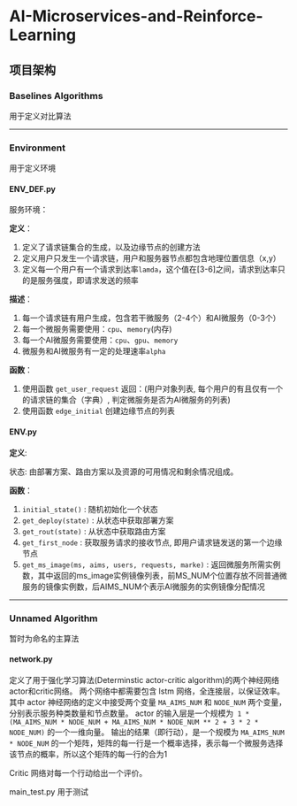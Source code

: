 # AI-Microservices-and-Reinforce-Learning

## 项目架构

### Baselines Algorithms

用于定义对比算法

---

### Environment
用于定义环境
#### ENV_DEF.py
服务环境：

**定义**：

1. 定义了请求链集合的生成，以及边缘节点的创建方法
2. 定义用户只发生一个请求链，用户和服务器节点都包含地理位置信息（x,y）
3. 定义每一个用户有一个请求到达率`lamda`，这个值在[3-6]之间，请求到达率只的是服务强度，即请求发送的频率

**描述**：

1. 每一个请求链有用户生成，包含若干微服务（2-4个）和AI微服务（0-3个）
2. 每一个微服务需要使用：`cpu`、`memory`(内存)
3. 每一个AI微服务需要使用：`cpu`、`gpu`、`memory`
4. 微服务和AI微服务有一定的处理速率`alpha`


**函数**：
1. 使用函数 `get_user_request` 返回：(用户对象列表, 每个用户的有且仅有一个的请求链的集合（字典）, 判定微服务是否为AI微服务的列表)
2. 使用函数 `edge_initial` 创建边缘节点的列表

#### ENV.py

**定义**:

状态: 由部署方案、路由方案以及资源的可用情况和剩余情况组成。

**函数**：

1. `initial_state()` : 随机初始化一个状态
2. `get_deploy(state)` : 从状态中获取部署方案
3. `get_rout(state)` : 从状态中获取路由方案
4. `get_first_node` : 获取服务请求的接收节点, 即用户请求链发送的第一个边缘节点
5. `get_ms_image(ms, aims, users, requests, marke)` : 返回微服务所需实例数，其中返回的ms_image实例镜像列表，前MS_NUM个位置存放不同普通微服务的镜像实例数，后AIMS_NUM个表示AI微服务的实例镜像分配情况


---

### Unnamed Algorithm

暂时为命名的主算法

#### network.py

定义了用于强化学习算法(Determinstic actor-critic algorithm)的两个神经网络actor和critic网络。
两个网络中都需要包含 lstm 网络，全连接层，以保证效率。
其中 actor 神经网络的定义中接受两个变量 `MA_AIMS_NUM` 和 `NODE_NUM` 两个变量，分别表示服务种类数量和节点数量。
actor 的输入层是一个规模为` 1 * (MA_AIMS_NUM * NODE_NUM + MA_AIMS_NUM * NODE_NUM ** 2 + 3 * 2 * NODE_NUM)` 的一个一维向量。
输出的结果（即行动），是一个规模为 `MA_AIMS_NUM * NODE_NUM` 的一个矩阵，矩阵的每一行是一个概率选择，表示每一个微服务选择该节点的概率，所以这个矩阵的每一行的合为1

Critic 网络对每一个行动给出一个评价。

main_test.py 用于测试